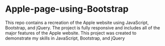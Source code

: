 # Apple-page-using-Bootstrap
This repo contains a recreation of the Apple website using JavaScript, Bootstrap, and jQuery. The project is fully responsive and includes all of the major features of the Apple website. This project was created to demonstrate my skills in JavaScript, Bootstrap, and jQuery
